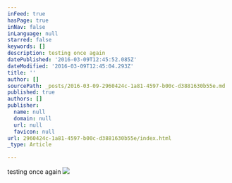 ```yaml
---
inFeed: true
hasPage: true
inNav: false
inLanguage: null
starred: false
keywords: []
description: testing once again
datePublished: '2016-03-09T12:45:52.085Z'
dateModified: '2016-03-09T12:45:04.293Z'
title: ''
author: []
sourcePath: _posts/2016-03-09-2960424c-1a81-4597-b00c-d3881630b55e.md
published: true
authors: []
publisher:
  name: null
  domain: null
  url: null
  favicon: null
url: 2960424c-1a81-4597-b00c-d3881630b55e/index.html
_type: Article

---
```

testing once again
![](https://the-grid-user-content.s3-us-west-2.amazonaws.com/383cbbe3-c884-4d49-bd1e-d32dd3854f19.jpg)